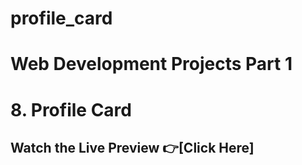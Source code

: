 # profile_card

# Web Development Projects Part 1
# 8. Profile Card

## Watch the Live Preview 👉[Click Here]


